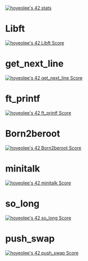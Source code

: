 [![hoyeolee's 42 stats](https://badge42.vercel.app/api/v2/cl1na3e32003509ml3viy5900/stats?cursusId=21&coalitionId=86)](https://github.com/JaeSeoKim/badge42)

# Libft

[![hoyeolee's 42 Libft Score](https://badge42.vercel.app/api/v2/cl1na3e32003509ml3viy5900/project/2401175)](https://github.com/JaeSeoKim/badge42)

# get_next_line

[![hoyeolee's 42 get_next_line Score](https://badge42.vercel.app/api/v2/cl1na3e32003509ml3viy5900/project/2491870)](https://github.com/JaeSeoKim/badge42)

# ft_printf

[![hoyeolee's 42 ft_printf Score](https://badge42.vercel.app/api/v2/cl1na3e32003509ml3viy5900/project/2496797)](https://github.com/JaeSeoKim/badge42)

# Born2beroot

[![hoyeolee's 42 Born2beroot Score](https://badge42.vercel.app/api/v2/cl1na3e32003509ml3viy5900/project/2571017)](https://github.com/JaeSeoKim/badge42)

# minitalk

[![hoyeolee's 42 minitalk Score](https://badge42.vercel.app/api/v2/cl1na3e32003509ml3viy5900/project/2624935)](https://github.com/JaeSeoKim/badge42)

# so_long

[![hoyeolee's 42 so_long Score](https://badge42.vercel.app/api/v2/cl1na3e32003509ml3viy5900/project/2620704)](https://github.com/JaeSeoKim/badge42)

# push_swap

[![hoyeolee's 42 push_swap Score](https://badge42.vercel.app/api/v2/cl1na3e32003509ml3viy5900/project/2624934)](https://github.com/JaeSeoKim/badge42)
